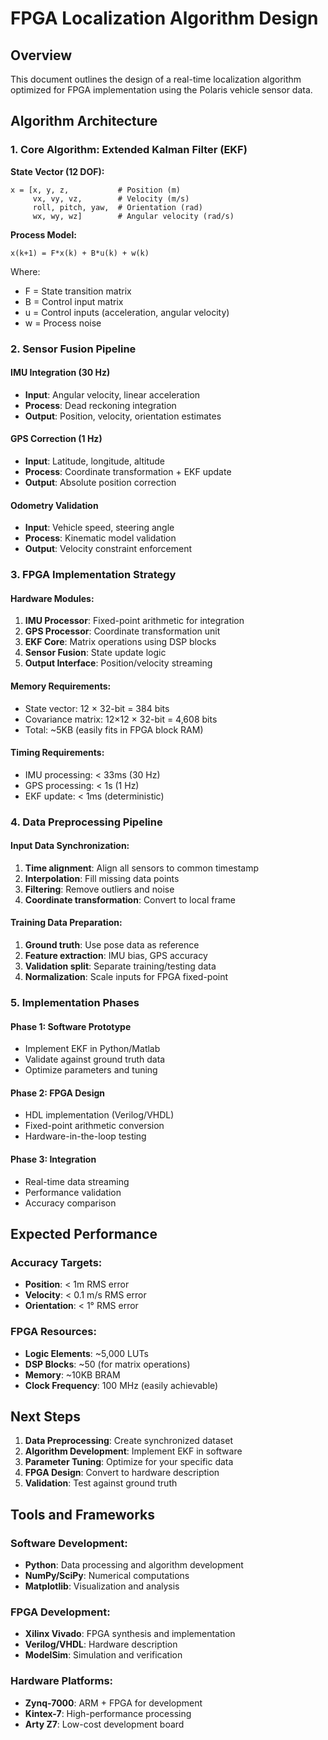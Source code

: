 # FPGA Localization Algorithm Design

## Overview
This document outlines the design of a real-time localization algorithm optimized for FPGA implementation using the Polaris vehicle sensor data.

## Algorithm Architecture

### 1. Core Algorithm: Extended Kalman Filter (EKF)

**State Vector (12 DOF):**
```
x = [x, y, z,           # Position (m)
     vx, vy, vz,        # Velocity (m/s)  
     roll, pitch, yaw,  # Orientation (rad)
     wx, wy, wz]        # Angular velocity (rad/s)
```

**Process Model:**
```
x(k+1) = F*x(k) + B*u(k) + w(k)
```
Where:
- F = State transition matrix
- B = Control input matrix  
- u = Control inputs (acceleration, angular velocity)
- w = Process noise

### 2. Sensor Fusion Pipeline

#### IMU Integration (30 Hz)
- **Input**: Angular velocity, linear acceleration
- **Process**: Dead reckoning integration
- **Output**: Position, velocity, orientation estimates

#### GPS Correction (1 Hz)
- **Input**: Latitude, longitude, altitude
- **Process**: Coordinate transformation + EKF update
- **Output**: Absolute position correction

#### Odometry Validation
- **Input**: Vehicle speed, steering angle
- **Process**: Kinematic model validation
- **Output**: Velocity constraint enforcement

### 3. FPGA Implementation Strategy

#### Hardware Modules:
1. **IMU Processor**: Fixed-point arithmetic for integration
2. **GPS Processor**: Coordinate transformation unit
3. **EKF Core**: Matrix operations using DSP blocks
4. **Sensor Fusion**: State update logic
5. **Output Interface**: Position/velocity streaming

#### Memory Requirements:
- State vector: 12 × 32-bit = 384 bits
- Covariance matrix: 12×12 × 32-bit = 4,608 bits
- Total: ~5KB (easily fits in FPGA block RAM)

#### Timing Requirements:
- IMU processing: < 33ms (30 Hz)
- GPS processing: < 1s (1 Hz)
- EKF update: < 1ms (deterministic)

### 4. Data Preprocessing Pipeline

#### Input Data Synchronization:
1. **Time alignment**: Align all sensors to common timestamp
2. **Interpolation**: Fill missing data points
3. **Filtering**: Remove outliers and noise
4. **Coordinate transformation**: Convert to local frame

#### Training Data Preparation:
1. **Ground truth**: Use pose data as reference
2. **Feature extraction**: IMU bias, GPS accuracy
3. **Validation split**: Separate training/testing data
4. **Normalization**: Scale inputs for FPGA fixed-point

### 5. Implementation Phases

#### Phase 1: Software Prototype
- Implement EKF in Python/Matlab
- Validate against ground truth data
- Optimize parameters and tuning

#### Phase 2: FPGA Design
- HDL implementation (Verilog/VHDL)
- Fixed-point arithmetic conversion
- Hardware-in-the-loop testing

#### Phase 3: Integration
- Real-time data streaming
- Performance validation
- Accuracy comparison

## Expected Performance

### Accuracy Targets:
- **Position**: < 1m RMS error
- **Velocity**: < 0.1 m/s RMS error  
- **Orientation**: < 1° RMS error

### FPGA Resources:
- **Logic Elements**: ~5,000 LUTs
- **DSP Blocks**: ~50 (for matrix operations)
- **Memory**: ~10KB BRAM
- **Clock Frequency**: 100 MHz (easily achievable)

## Next Steps

1. **Data Preprocessing**: Create synchronized dataset
2. **Algorithm Development**: Implement EKF in software
3. **Parameter Tuning**: Optimize for your specific data
4. **FPGA Design**: Convert to hardware description
5. **Validation**: Test against ground truth

## Tools and Frameworks

### Software Development:
- **Python**: Data processing and algorithm development
- **NumPy/SciPy**: Numerical computations
- **Matplotlib**: Visualization and analysis

### FPGA Development:
- **Xilinx Vivado**: FPGA synthesis and implementation
- **Verilog/VHDL**: Hardware description
- **ModelSim**: Simulation and verification

### Hardware Platforms:
- **Zynq-7000**: ARM + FPGA for development
- **Kintex-7**: High-performance processing
- **Arty Z7**: Low-cost development board
